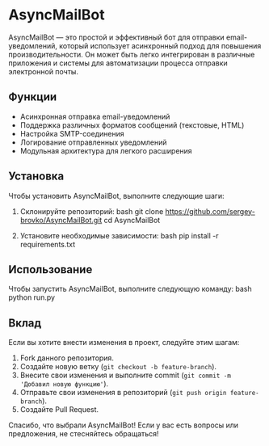 # AsyncMailBot

AsyncMailBot — это простой и эффективный бот для отправки email-уведомлений, который использует асинхронный подход для повышения производительности. Он может быть легко интегрирован в различные приложения и системы для автоматизации процесса отправки электронной почты.

## Функции

- Асинхронная отправка email-уведомлений
- Поддержка различных форматов сообщений (текстовые, HTML)
- Настройка SMTP-соединения
- Логирование отправленных уведомлений
- Модульная архитектура для легкого расширения

## Установка

Чтобы установить AsyncMailBot, выполните следующие шаги:

1. Склонируйте репозиторий:
bash
git clone https://github.com/sergey-brovko/AsyncMailBot.git
cd AsyncMailBot

2. Установите необходимые зависимости:
bash
pip install -r requirements.txt

## Использование

Чтобы запустить AsyncMailBot, выполните следующую команду:
bash
python run.py

## Вклад

Если вы хотите внести изменения в проект, следуйте этим шагам:

1. Fork данного репозитория.
2. Создайте новую ветку (`git checkout -b feature-branch`).
3. Внесите свои изменения и выполните commit (`git commit -m 'Добавил новую функцию'`).
4. Отправьте свои изменения в репозиторий (`git push origin feature-branch`).
5. Создайте Pull Request.

Спасибо, что выбрали AsyncMailBot! Если у вас есть вопросы или предложения, не стесняйтесь обращаться!

